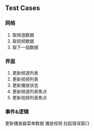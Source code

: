 ## Test Cases

### 网络
1. 取频道数据
2. 取视频数据
3. 取下一组数据

### 界面
1. 更新频道列表
2. 更新视频列表
3. 更新播放状态
4. 更新频道列表焦点
5. 更新视频列表焦点


### 事件&逻辑
更新播放器菜单数据
播放视频
拉起错误窗口

